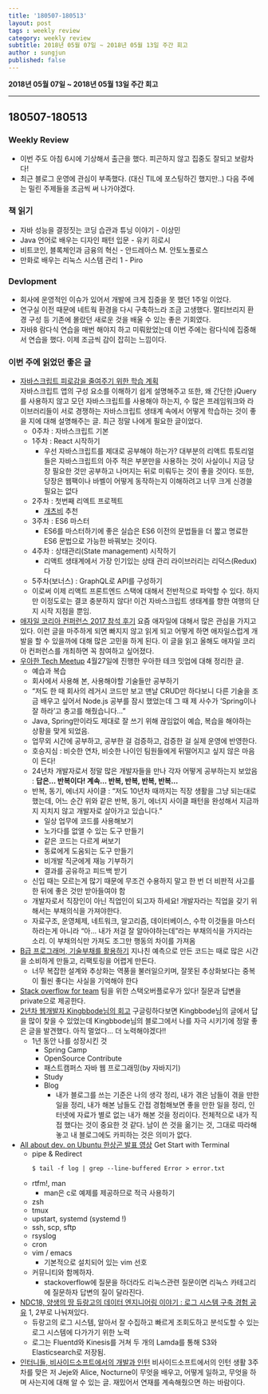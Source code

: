 ```yaml
---
title: '180507-180513'  
layout: post
tags : weekly review
category: weekly review
subtitle: 2018년 05월 07일 ~ 2018년 05월 13일 주간 회고
author : sungjun
published: false
---
```


**2018년 05월 07일 ~ 2018년 05월 13일 주간 회고** 

---

## 180507-180513

### Weekly Review
  - 이번 주도 아침 6시에 기상해서 출근을 했다. 피곤하지 않고 집중도 잘되고 보람차다!
  - 최근 블로그 운영에 관심이 부족했다. (대신 TIL에 포스팅하긴 했지만..) 다음 주에는 밀린 주제들을 조금씩 써 나가야겠다.

### 책 읽기
  - 자바 성능을 결정짓는 코딩 습관과 튜닝 이야기 - 이상민
  - Java 언어로 배우는 디자인 패턴 입문 - 유키 히로시
  - 비트코인, 블록체인과 금융의 혁신 - 안드레아스 M. 안토노풀로스
  - 만화로 배우는 리눅스 시스템 관리 1 - Piro

### Devlopment
- 회사에 운영적인 이슈가 있어서 개발에 크게 집중을 못 했던 1주일 이었다.
- 연구실 이전 때문에 네트웍 환경을 다시 구축하느라 조금 고생했다. 멀티브리지 환경 구성 등 기존에 몰랐던 새로운 것을 배울 수 있는 좋은 기회였다.
- 자바8 람다식 연습을 매번 해야지 하고 미뤄왔었는데 이번 주에는 람다식에 집중해서 연습을 했다. 이제 조금씩 감이 잡히는 느낌이다.

### 이번 주에 읽었던 좋은 글
- [자바스크립트 피로감을 줄여주기 위한 학습 계획](https://rhostem.github.io/posts/2016-12-19-A-Study-Plan-To-Cure-JavaScript-Fatigue/)  
자바스크립트 앱의 구성 요소를 이해하기 쉽게 설명해주고 또한, 왜 간단한 jQuery를 사용하지 않고 모던 자바스크립트를 사용해야 하는지,  수 많은 프레임워크와 라이브러리들이 서로 경쟁하는 자바스크립트 생태계 속에서 어떻게 학습하는 것이 좋을 지에 대해 설명해주는 글. 최근 정말 나에게 필요한 글이었다.
  - 0주차 : 자바스크립트 기본
  - 1주차 : React 시작하기
    - 우선 자바스크립트를 제대로 공부해야 하는가?  대부분의 리액트 튜토리얼들은 자바스크립트의 아주 적은 부분만을 사용하는 것이 사실이니 지금 당장 필요한 것만 공부하고 나머지는 뒤로 미뤄두는 것이 좋을 것이다. 또한, 당장은 웹팩이나 바벨이 어떻게 동작하는지 이해하려고 너무 크게 신경쓸 필요는 없다
  - 2주차 : 첫번째 리엑트 프로젝트
    - [개츠비](https://github.com/gatsbyjs/gatsby) 추천
  - 3주차 : ES6 마스터
    - ES6를 마스터하기에 좋은 실습은 ES6 이전의 문법들을 더 짧고 명료한 ES6 문법으로 가능한 바꿔보는 것이다.
  - 4주차 : 상태관리(State management) 시작하기
      - 리액트 생태계에서 가장 인기있는 상태 관리 라이브러리는 리덕스(Redux)다
  - 5주차(보너스) : GraphQL로 API를 구성하기
  - 이로써 이제 리액트 프론트엔드 스택에 대해서 전반적으로 파악할 수 있다. 하지만 이정도로는 결코 충분하지 않다! 이건 자바스크립트 생태계를 향한 여행의 단지 시작 지점을 뿐임.
- [애자일 코리아 컨퍼런스 2017 참석 후기](http://kihoonkim.github.io/2017/09/30/Agile/agilekorea2017/) 요즘 애자일에 대해서 많은 관심을 가지고 있다. 이런 글을 마주하게 되면 빠지지 않고 읽게 되고 어떻게 하면 애자일스럽게 개발을 할 수 있을까에 대해 많은 고민을 하게 된다. 이 글을 읽고 올해도 애자일 코리아 컨퍼런스를 개최하면 꼭 참여하고 싶어졌다.
- [우아한 Tech Meetup](http://heeinso.netlify.com/posts/woowahan-tech-meetup/) 4월27일에 진행한 우아한 테크 밋업에 대해 정리한 글.
  - 예습과 복습
  - 회사에서 사용해 본, 사용해야할 기술들만 공부하기
  - “저도 한 때 회사의 레거시 코드만 보고 맨날 CRUD만 하다보니 다른 기술을 조금 배우고 싶어서 Node.js 공부를 잠시 했었는데 그 때 제 사수가 ‘Spring이나 잘 하라’고 충고를 해줬습니다…”
  - Java, Spring만이라도 제대로 잘 쓰기 위해 끊임없이 예습, 복습을 해야하는 상황을 맞게 되었음.
  - 업무외 시간에 공부하고, 공부한 걸 검증하고, 검증한 걸 실제 운영에 반영한다.
  - 호승지심 : 비슷한 연차, 비슷한 나이인 팀원들에게 뒤떨어지고 싶지 않은 마음이 든다!
  - 24년차 개발자로서 정말 많은 개발자들을 만나 각자 어떻게 공부하는지 보았음 : **답은… 반복이다! 계속… 반복, 반복, 반복, 반복…**
  - 반복, 동기, 에너지 사이클 :  “저도 10년차 때까지는 직장 생활을 그냥 되는대로 했는데, 어느 순간 위와 같은 반복, 동기, 에너지 사이클 패턴을 완성해서 지금까지 지치지 않고 개발자로 살아가고 있습니다.”
    - 일상 업무에 코드를 사용해보기
    - 노가다를 없앨 수 있는 도구 만들기
    - 같은 코드는 다르게 써보기
    - 동료에게 도움되는 도구 만들기
    - 비개발 직군에게 재능 기부하기
    - 결과를 공유하고 피드백 받기
  - 신입 때는 모르는게 많기 때문에 무조건 수용하지 말고 한 번 더 비판적 사고를 한 뒤에 좋은 것만 받아들여야 함
  - 개발자로서 직장인이 아닌 직업인이 되고자 하세요! 개발자라는 직업을 갖기 위해서는 부채의식을 가져야한다.
  - 자료구조, 운영체제, 네트워크, 알고리즘, 데이터베이스, 수학 이것들을 마스터하라는게 아니라 “아… 내가 저걸 잘 알아야하는데”라는 부채의식을 가지라는 소리. 이 부채의식만 가져도 조그만 행동의 차이를 가져옴
- [B급 프로그래머, 기술부채를 활용하기](http://jhrogue.blogspot.kr/2018/03/b_24.html) 지나친 예측으로 만든 코드는 때로 많은 시간을 소비하게 만들고, 리팩토링을 어렵게 만든다.
  - 너무 복잡한 설계와 추상화는 역풍을 불러일으키며, 잘못된 추상화보다는 중복이 훨씬 좋다는 사실을 기억해야 한다
- [Stack overflow for team](https://stackoverflow.com/teams) 팀을 위한 스택오버플로우가 있다! 질문과 답변을 private으로 제공한다.
- [2년차 웹개발자 Kingbbode님의 회고](http://blog.kingbbode.com/posts/who-am-i-2) 구글링하다보면 Kingbbode님의 글에서 답을 많이 찾을 수 있었는데 Kingbbode님의 블로그에서 나를 자극 시키기에 정말 좋은 글을 발견했다. 아직 멀었다... 더 노력해야겠다!!
  - 1년 동안 나를 성장시킨 것
    - Spring Camp
    - OpenSource Contribute
    - 패스트캠퍼스 자바 웹 프로그래밍(by 자바지기)
    - Study
    - Blog
      - 내가 블로그를 쓰는 기준은 나의 생각 정리, 내가 겪은 남들이 겪을 만한 일을 정리, 내가 해본 남들도 간접 경험해보면 좋을 만한 일을 정리, 인터넷에 자료가 별로 없는 내가 해본 것을 정리이다. 전체적으로 내가 직접 했다는 것이 중요한 것 같다. 남이 쓴 것을 옮기는 것, 그대로 따라해놓고 내 블로그에도 카피하는 것은 의미가 없다.
- [All about dev. on Ubuntu 한상곤 발표 영상](https://www.youtube.com/watch?v=JbH-xzD7IkE) Get Start with Terminal
  - pipe & Redirect
    ```
    $ tail -f log | grep --line-buffered Error > error.txt
    ```
  - rtfm!, man
    - man은 c로 예제를 제공하므로 적극 사용하기
  - zsh
  - tmux
  - upstart, systemd (systemd !)
  - ssh, scp, sftp
  - rsyslog
  - cron
  - vim / emacs
    - 기본적으로 설치되어 있는 vim 선호
  - 커뮤니티와 함께하자.
    - stackoverflow에 질문을 하더라도 리눅스관련 질문이면 리눅스 카테고리에 질문하자 답변의 질이 달라진다.
- [NDC18, 양생의 땅 듀랑고의 데이터 엔지니어링 이야기 : 로그 시스템 구축 경험 공유](https://www.slideshare.net/ssuser380e9c/ndc18-95524337) 1, 2부로 나눠져있다.
  - 듀랑고의 로그 시스템,  알아서 잘 수집하고 빠르게 조회도하고 분석도할 수 있는 로그 시스템에 다가가기 위한 노력
  - 로그는 Fluentd와 Kinesis를 거쳐 두 개의 Lamda를 통해 S3와 Elasticsearch로 저장됨.
- [인터니들, 비사이드소프트에서의 개발과 인턴](https://www.bsidesoft.com/6195) 비사이드소프트에서의 인턴 생활 3주 차를 맞은 저 Jeje와 Alice, Nocturne이 무엇을 배우고, 어떻게 일하고, 무엇을 하며 사는지에 대해 알 수 있는 글. 재밌어서 연재를 계속해줬으면 하는 바람이다.
